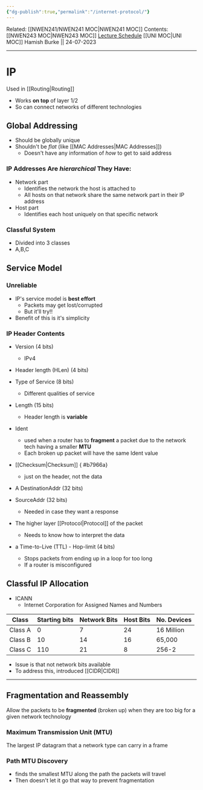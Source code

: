 ```yaml
---
{"dg-publish":true,"permalink":"/internet-protocol/"}
---
```


Related: [[NWEN241/NWEN241 MOC\|NWEN241 MOC]]
Contents: [[NWEN243 MOC\|NWEN243 MOC]]
[Lecture Schedule](https://ecs.wgtn.ac.nz/Courses/NWEN243_2023T2/LectureSchedule)
[[UNI MOC\|UNI MOC]]
Hamish Burke || 24-07-2023
***

# IP

Used in [[Routing\|Routing]]

- Works **on top** of layer 1/2
- So can connect networks of different technologies

## Global Addressing

- Should be globally unique
- Shouldn't be *flat* (like [[MAC Addresses\|MAC Addresses]])
	- Doesn't have any information of *how* to get to said address

### IP Addresses Are *hierarchical* They Have:

- Network part
	- Identifies the network the host is attached to
	- All hosts on that network share the same network part in their IP address
- Host part
	- Identifies each host uniquely on that specific network

### Classful System

- Divided into 3 classes
- A,B,C

## Service Model

### Unreliable

- IP's service model is **best effort**
	- Packets may get lost/corrupted
	- But it'll try!!
- Benefit of this is it's simplicity

### IP Header Contents

- Version (4 bits) 
	- IPv4
 - Header length (HLen) (4 bits)
 - Type of Service (8 bits)
	 - Different qualities of service
- Length (15 bits)
	- Header length is **variable**
- Ident 
	- used when a router has to **fragment** a packet due to the network tech having a smaller **MTU**
	- Each broken up packet will have the same Ident value
- [[Checksum\|Checksum]] 
{ #b7966a}

	- just on the header, not the data
- A DestinationAddr (32 bits)
- SourceAddr (32 bits)
	- Needed in case they want a response
- The higher layer [[Protocol\|Protocol]] of the packet
	- Needs to know how to interpret the data
- a Time-to-Live (TTL) - Hop-limit (4 bits)
	- Stops packets from ending up in a loop for too long
	- If a router is misconfigured

## Classful IP Allocation

- ICANN
	- Internet Corporation for Assigned Names and Numbers

| Class   | Starting bits | Network Bits | Host Bits | No. Devices |
| ------- | ------------- | ------------ | --------- | ----------- |
| Class A | 0             | 7            | 24        | 16 Million  |
| Class B | 10            | 14           | 16        | 65,000      |
| Class C | 110           | 21           | 8         | 256-2       |

- Issue is that not network bits available
- To address this, introduced [[CIDR\|CIDR]]

***

## Fragmentation and Reassembly

Allow the packets to be **fragmented** (broken up) when they are too big for a given network technology

### Maximum Transmission Unit (MTU)

The largest IP datagram that a network type can carry in a frame

### Path MTU Discovery

- finds the smallest MTU along the path the packets will travel
- Then doesn't let it go that way to prevent fragmentation


